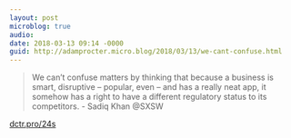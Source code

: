 ```yaml
---
layout: post
microblog: true
audio: 
date: 2018-03-13 09:14 -0000
guid: http://adamprocter.micro.blog/2018/03/13/we-cant-confuse.html
---
```

> We can’t confuse matters by thinking that because a business is smart, disruptive – popular, even – and has a really neat app, it somehow has a right to have a different regulatory status to its competitors. - Sadiq Khan @SXSW

[dctr.pro/24s](http://dctr.pro/24s)
